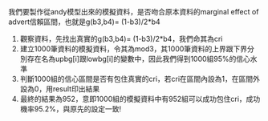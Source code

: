 我們要製作從andy模型出來的模擬資料，是否吻合原本資料的marginal effect of advert信賴區間，也就是g(b3,b4)= (1-b3)/2*b4

1. 觀察資料，先找出真實的g(b3,b4)= (1-b3)/2*b4，我們命其為cri
2. 建立1000筆資料的模擬資料，令其為mod3，其1000筆資料的上界跟下界分別存在名為upbg[i]跟lowbg[i]的變數中，因此我們得到1000組95%的信心水準
3. 判斷1000組的信心區間是否有包住真實的cri，若cri在區間內設為1，在區間外設為0，用result印出結果
4. 最終的結果為952，意即1000組的模擬資料中有952組可以成功包住cri，成功機率95.2%，與原先的設定一致!
